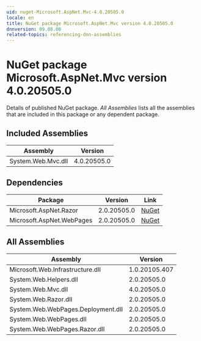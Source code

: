 ```yaml
---
uid: nuget-Microsoft.AspNet.Mvc-4.0.20505.0
locale: en
title: NuGet package Microsoft.AspNet.Mvc version 4.0.20505.0
dnnversion: 09.08.00
related-topics: referencing-dnn-assemblies
---
```


# NuGet package Microsoft.AspNet.Mvc version 4.0.20505.0
Details of published NuGet package.
*All Assemblies* lists all the assemblies that are included in this package or any dependent package.

## Included Assemblies

|Assembly|Version|
|---|---|
|System.Web.Mvc.dll|4.0.20505.0|

## Dependencies

|Package|Version|Link|
|---|---|---|
|Microsoft.AspNet.Razor|2.0.20505.0|[NuGet](https://www.nuget.org/packages/Microsoft.AspNet.Razor/2.0.20505.0)|
|Microsoft.AspNet.WebPages|2.0.20505.0|[NuGet](https://www.nuget.org/packages/Microsoft.AspNet.WebPages/2.0.20505.0)|

## All Assemblies

|Assembly|Version|
|---|---|
|Microsoft.Web.Infrastructure.dll|1.0.20105.407|
|System.Web.Helpers.dll|2.0.20505.0|
|System.Web.Mvc.dll|4.0.20505.0|
|System.Web.Razor.dll|2.0.20505.0|
|System.Web.WebPages.Deployment.dll|2.0.20505.0|
|System.Web.WebPages.dll|2.0.20505.0|
|System.Web.WebPages.Razor.dll|2.0.20505.0|

